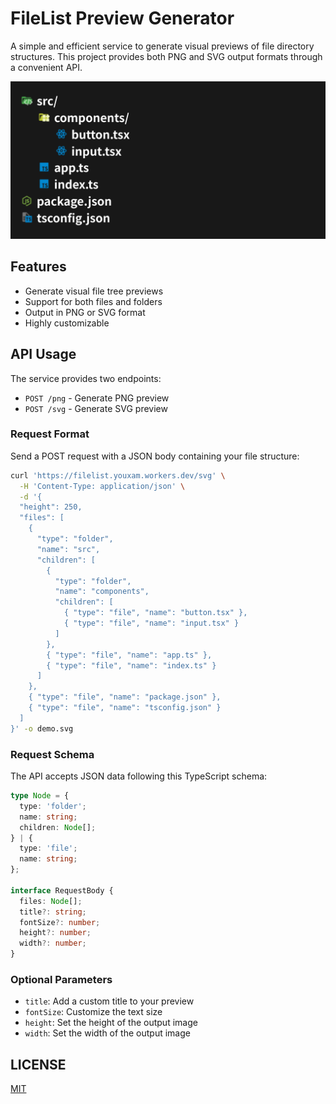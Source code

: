 # FileList Preview Generator

A simple and efficient service to generate visual previews of file directory structures. This project provides both PNG and SVG output formats through a convenient API.

![Demo](demo.svg)

## Features

- Generate visual file tree previews
- Support for both files and folders
- Output in PNG or SVG format
- Highly customizable

## API Usage

The service provides two endpoints:

- `POST /png` - Generate PNG preview
- `POST /svg` - Generate SVG preview

### Request Format

Send a POST request with a JSON body containing your file structure:

```sh
curl 'https://filelist.youxam.workers.dev/svg' \
  -H 'Content-Type: application/json' \
  -d '{
  "height": 250,
  "files": [
    {
      "type": "folder",
      "name": "src",
      "children": [
        {
          "type": "folder",
          "name": "components",
          "children": [
            { "type": "file", "name": "button.tsx" },
            { "type": "file", "name": "input.tsx" }
          ]
        },
        { "type": "file", "name": "app.ts" },
        { "type": "file", "name": "index.ts" }
      ]
    },
    { "type": "file", "name": "package.json" },
    { "type": "file", "name": "tsconfig.json" }
  ]
}' -o demo.svg
```

### Request Schema

The API accepts JSON data following this TypeScript schema:

```typescript
type Node = {
  type: 'folder';
  name: string;
  children: Node[];
} | {
  type: 'file';
  name: string;
};

interface RequestBody {
  files: Node[];
  title?: string;
  fontSize?: number;
  height?: number;
  width?: number;
}
```

### Optional Parameters

- `title`: Add a custom title to your preview
- `fontSize`: Customize the text size
- `height`: Set the height of the output image
- `width`: Set the width of the output image

## LICENSE

[MIT](LICENSE)
